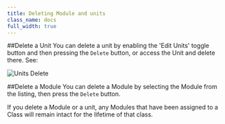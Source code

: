 ```yaml
---
title: Deleting Module and units
class_name: docs
full_width: true
---
```


##Delete a Unit
You can delete a unit by enabling the 'Edit Units' toggle button and then pressing the `Delete` button, or access the Unit and delete there. See:

![Units Delete](/img/docs/unit_delete.png)

##Delete a Module
You can delete a Module by selecting the Module from the listing, then press the `Delete` button.


If you delete a Module or a unit, any Modules that have been assigned to a Class will remain intact for the lifetime of that class.